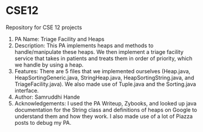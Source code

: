 # CSE12
Repository for CSE 12 projects
1. PA Name: Triage Facility and Heaps
2. Description: This PA implements heaps and methods to handle/manipulate these heaps. We then implement a triage facility service that takes in patients and treats them in order of priority, which we handle by using a heap.
3. Features: There are 5 files that we implemented ourselves (Heap.java, HeapSortingGeneric.java, StringHeap.java, HeapSortingString.java, and TriageFacility.java). We also made use of Tuple.java and the Sorting.java interface.
4. Author: Samruddhi Hande
5. Acknowledgements: I used the PA Writeup, Zybooks, and looked up java documentation for the String class and definitions of heaps on Google to understand them and how they work. I also made use of a lot of Piazza posts to debug my PA.


